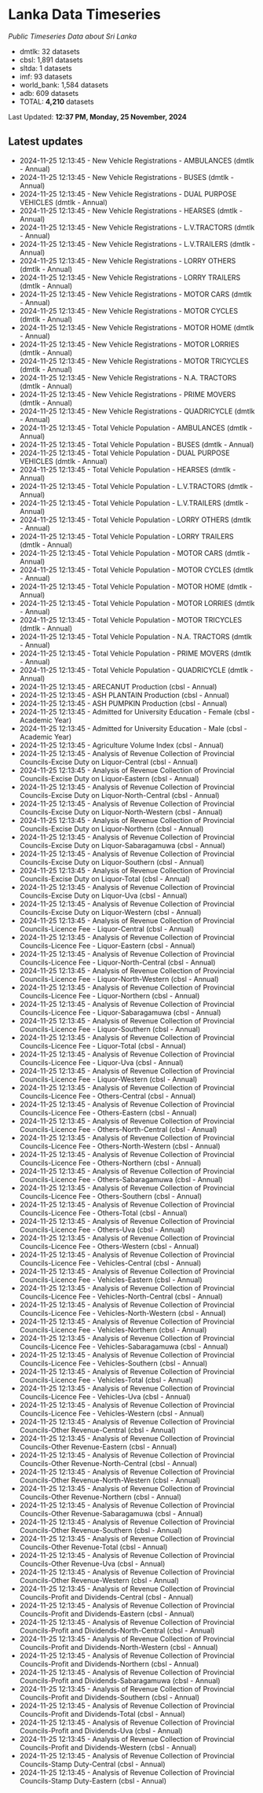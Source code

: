 # Lanka Data Timeseries
*Public Timeseries Data about Sri Lanka*

* dmtlk: 32 datasets
* cbsl: 1,891 datasets
* sltda: 1 datasets
* imf: 93 datasets
* world_bank: 1,584 datasets
* adb: 609 datasets
* TOTAL: **4,210** datasets

Last Updated: **12:37 PM, Monday, 25 November, 2024**

## Latest updates

* 2024-11-25 12:13:45 - New Vehicle Registrations - AMBULANCES (dmtlk - Annual)
* 2024-11-25 12:13:45 - New Vehicle Registrations - BUSES (dmtlk - Annual)
* 2024-11-25 12:13:45 - New Vehicle Registrations - DUAL PURPOSE VEHICLES (dmtlk - Annual)
* 2024-11-25 12:13:45 - New Vehicle Registrations - HEARSES (dmtlk - Annual)
* 2024-11-25 12:13:45 - New Vehicle Registrations - L.V.TRACTORS (dmtlk - Annual)
* 2024-11-25 12:13:45 - New Vehicle Registrations - L.V.TRAILERS (dmtlk - Annual)
* 2024-11-25 12:13:45 - New Vehicle Registrations - LORRY OTHERS (dmtlk - Annual)
* 2024-11-25 12:13:45 - New Vehicle Registrations - LORRY TRAILERS (dmtlk - Annual)
* 2024-11-25 12:13:45 - New Vehicle Registrations - MOTOR CARS (dmtlk - Annual)
* 2024-11-25 12:13:45 - New Vehicle Registrations - MOTOR CYCLES (dmtlk - Annual)
* 2024-11-25 12:13:45 - New Vehicle Registrations - MOTOR HOME (dmtlk - Annual)
* 2024-11-25 12:13:45 - New Vehicle Registrations - MOTOR LORRIES (dmtlk - Annual)
* 2024-11-25 12:13:45 - New Vehicle Registrations - MOTOR TRICYCLES (dmtlk - Annual)
* 2024-11-25 12:13:45 - New Vehicle Registrations - N.A. TRACTORS (dmtlk - Annual)
* 2024-11-25 12:13:45 - New Vehicle Registrations - PRIME MOVERS (dmtlk - Annual)
* 2024-11-25 12:13:45 - New Vehicle Registrations - QUADRICYCLE (dmtlk - Annual)
* 2024-11-25 12:13:45 - Total Vehicle Population - AMBULANCES (dmtlk - Annual)
* 2024-11-25 12:13:45 - Total Vehicle Population - BUSES (dmtlk - Annual)
* 2024-11-25 12:13:45 - Total Vehicle Population - DUAL PURPOSE VEHICLES (dmtlk - Annual)
* 2024-11-25 12:13:45 - Total Vehicle Population - HEARSES (dmtlk - Annual)
* 2024-11-25 12:13:45 - Total Vehicle Population - L.V.TRACTORS (dmtlk - Annual)
* 2024-11-25 12:13:45 - Total Vehicle Population - L.V.TRAILERS (dmtlk - Annual)
* 2024-11-25 12:13:45 - Total Vehicle Population - LORRY OTHERS (dmtlk - Annual)
* 2024-11-25 12:13:45 - Total Vehicle Population - LORRY TRAILERS (dmtlk - Annual)
* 2024-11-25 12:13:45 - Total Vehicle Population - MOTOR CARS (dmtlk - Annual)
* 2024-11-25 12:13:45 - Total Vehicle Population - MOTOR CYCLES (dmtlk - Annual)
* 2024-11-25 12:13:45 - Total Vehicle Population - MOTOR HOME (dmtlk - Annual)
* 2024-11-25 12:13:45 - Total Vehicle Population - MOTOR LORRIES (dmtlk - Annual)
* 2024-11-25 12:13:45 - Total Vehicle Population - MOTOR TRICYCLES (dmtlk - Annual)
* 2024-11-25 12:13:45 - Total Vehicle Population - N.A. TRACTORS (dmtlk - Annual)
* 2024-11-25 12:13:45 - Total Vehicle Population - PRIME MOVERS (dmtlk - Annual)
* 2024-11-25 12:13:45 - Total Vehicle Population - QUADRICYCLE (dmtlk - Annual)
* 2024-11-25 12:13:45 - ARECANUT Production (cbsl - Annual)
* 2024-11-25 12:13:45 - ASH PLANTAIN Production (cbsl - Annual)
* 2024-11-25 12:13:45 - ASH PUMPKIN Production (cbsl - Annual)
* 2024-11-25 12:13:45 - Admitted for University Education - Female (cbsl - Academic Year)
* 2024-11-25 12:13:45 - Admitted for University Education - Male (cbsl - Academic Year)
* 2024-11-25 12:13:45 - Agriculture Volume Index (cbsl - Annual)
* 2024-11-25 12:13:45 - Analysis of Revenue Collection of Provincial Councils-Excise Duty on Liquor-Central (cbsl - Annual)
* 2024-11-25 12:13:45 - Analysis of Revenue Collection of Provincial Councils-Excise Duty on Liquor-Eastern (cbsl - Annual)
* 2024-11-25 12:13:45 - Analysis of Revenue Collection of Provincial Councils-Excise Duty on Liquor-North-Central (cbsl - Annual)
* 2024-11-25 12:13:45 - Analysis of Revenue Collection of Provincial Councils-Excise Duty on Liquor-North-Western (cbsl - Annual)
* 2024-11-25 12:13:45 - Analysis of Revenue Collection of Provincial Councils-Excise Duty on Liquor-Northern (cbsl - Annual)
* 2024-11-25 12:13:45 - Analysis of Revenue Collection of Provincial Councils-Excise Duty on Liquor-Sabaragamuwa (cbsl - Annual)
* 2024-11-25 12:13:45 - Analysis of Revenue Collection of Provincial Councils-Excise Duty on Liquor-Southern (cbsl - Annual)
* 2024-11-25 12:13:45 - Analysis of Revenue Collection of Provincial Councils-Excise Duty on Liquor-Total (cbsl - Annual)
* 2024-11-25 12:13:45 - Analysis of Revenue Collection of Provincial Councils-Excise Duty on Liquor-Uva (cbsl - Annual)
* 2024-11-25 12:13:45 - Analysis of Revenue Collection of Provincial Councils-Excise Duty on Liquor-Western (cbsl - Annual)
* 2024-11-25 12:13:45 - Analysis of Revenue Collection of Provincial Councils-Licence Fee - Liquor-Central (cbsl - Annual)
* 2024-11-25 12:13:45 - Analysis of Revenue Collection of Provincial Councils-Licence Fee - Liquor-Eastern (cbsl - Annual)
* 2024-11-25 12:13:45 - Analysis of Revenue Collection of Provincial Councils-Licence Fee - Liquor-North-Central (cbsl - Annual)
* 2024-11-25 12:13:45 - Analysis of Revenue Collection of Provincial Councils-Licence Fee - Liquor-North-Western (cbsl - Annual)
* 2024-11-25 12:13:45 - Analysis of Revenue Collection of Provincial Councils-Licence Fee - Liquor-Northern (cbsl - Annual)
* 2024-11-25 12:13:45 - Analysis of Revenue Collection of Provincial Councils-Licence Fee - Liquor-Sabaragamuwa (cbsl - Annual)
* 2024-11-25 12:13:45 - Analysis of Revenue Collection of Provincial Councils-Licence Fee - Liquor-Southern (cbsl - Annual)
* 2024-11-25 12:13:45 - Analysis of Revenue Collection of Provincial Councils-Licence Fee - Liquor-Total (cbsl - Annual)
* 2024-11-25 12:13:45 - Analysis of Revenue Collection of Provincial Councils-Licence Fee - Liquor-Uva (cbsl - Annual)
* 2024-11-25 12:13:45 - Analysis of Revenue Collection of Provincial Councils-Licence Fee - Liquor-Western (cbsl - Annual)
* 2024-11-25 12:13:45 - Analysis of Revenue Collection of Provincial Councils-Licence Fee - Others-Central (cbsl - Annual)
* 2024-11-25 12:13:45 - Analysis of Revenue Collection of Provincial Councils-Licence Fee - Others-Eastern (cbsl - Annual)
* 2024-11-25 12:13:45 - Analysis of Revenue Collection of Provincial Councils-Licence Fee - Others-North-Central (cbsl - Annual)
* 2024-11-25 12:13:45 - Analysis of Revenue Collection of Provincial Councils-Licence Fee - Others-North-Western (cbsl - Annual)
* 2024-11-25 12:13:45 - Analysis of Revenue Collection of Provincial Councils-Licence Fee - Others-Northern (cbsl - Annual)
* 2024-11-25 12:13:45 - Analysis of Revenue Collection of Provincial Councils-Licence Fee - Others-Sabaragamuwa (cbsl - Annual)
* 2024-11-25 12:13:45 - Analysis of Revenue Collection of Provincial Councils-Licence Fee - Others-Southern (cbsl - Annual)
* 2024-11-25 12:13:45 - Analysis of Revenue Collection of Provincial Councils-Licence Fee - Others-Total (cbsl - Annual)
* 2024-11-25 12:13:45 - Analysis of Revenue Collection of Provincial Councils-Licence Fee - Others-Uva (cbsl - Annual)
* 2024-11-25 12:13:45 - Analysis of Revenue Collection of Provincial Councils-Licence Fee - Others-Western (cbsl - Annual)
* 2024-11-25 12:13:45 - Analysis of Revenue Collection of Provincial Councils-Licence Fee - Vehicles-Central (cbsl - Annual)
* 2024-11-25 12:13:45 - Analysis of Revenue Collection of Provincial Councils-Licence Fee - Vehicles-Eastern (cbsl - Annual)
* 2024-11-25 12:13:45 - Analysis of Revenue Collection of Provincial Councils-Licence Fee - Vehicles-North-Central (cbsl - Annual)
* 2024-11-25 12:13:45 - Analysis of Revenue Collection of Provincial Councils-Licence Fee - Vehicles-North-Western (cbsl - Annual)
* 2024-11-25 12:13:45 - Analysis of Revenue Collection of Provincial Councils-Licence Fee - Vehicles-Northern (cbsl - Annual)
* 2024-11-25 12:13:45 - Analysis of Revenue Collection of Provincial Councils-Licence Fee - Vehicles-Sabaragamuwa (cbsl - Annual)
* 2024-11-25 12:13:45 - Analysis of Revenue Collection of Provincial Councils-Licence Fee - Vehicles-Southern (cbsl - Annual)
* 2024-11-25 12:13:45 - Analysis of Revenue Collection of Provincial Councils-Licence Fee - Vehicles-Total (cbsl - Annual)
* 2024-11-25 12:13:45 - Analysis of Revenue Collection of Provincial Councils-Licence Fee - Vehicles-Uva (cbsl - Annual)
* 2024-11-25 12:13:45 - Analysis of Revenue Collection of Provincial Councils-Licence Fee - Vehicles-Western (cbsl - Annual)
* 2024-11-25 12:13:45 - Analysis of Revenue Collection of Provincial Councils-Other Revenue-Central (cbsl - Annual)
* 2024-11-25 12:13:45 - Analysis of Revenue Collection of Provincial Councils-Other Revenue-Eastern (cbsl - Annual)
* 2024-11-25 12:13:45 - Analysis of Revenue Collection of Provincial Councils-Other Revenue-North-Central (cbsl - Annual)
* 2024-11-25 12:13:45 - Analysis of Revenue Collection of Provincial Councils-Other Revenue-North-Western (cbsl - Annual)
* 2024-11-25 12:13:45 - Analysis of Revenue Collection of Provincial Councils-Other Revenue-Northern (cbsl - Annual)
* 2024-11-25 12:13:45 - Analysis of Revenue Collection of Provincial Councils-Other Revenue-Sabaragamuwa (cbsl - Annual)
* 2024-11-25 12:13:45 - Analysis of Revenue Collection of Provincial Councils-Other Revenue-Southern (cbsl - Annual)
* 2024-11-25 12:13:45 - Analysis of Revenue Collection of Provincial Councils-Other Revenue-Total (cbsl - Annual)
* 2024-11-25 12:13:45 - Analysis of Revenue Collection of Provincial Councils-Other Revenue-Uva (cbsl - Annual)
* 2024-11-25 12:13:45 - Analysis of Revenue Collection of Provincial Councils-Other Revenue-Western (cbsl - Annual)
* 2024-11-25 12:13:45 - Analysis of Revenue Collection of Provincial Councils-Profit and Dividends-Central (cbsl - Annual)
* 2024-11-25 12:13:45 - Analysis of Revenue Collection of Provincial Councils-Profit and Dividends-Eastern (cbsl - Annual)
* 2024-11-25 12:13:45 - Analysis of Revenue Collection of Provincial Councils-Profit and Dividends-North-Central (cbsl - Annual)
* 2024-11-25 12:13:45 - Analysis of Revenue Collection of Provincial Councils-Profit and Dividends-North-Western (cbsl - Annual)
* 2024-11-25 12:13:45 - Analysis of Revenue Collection of Provincial Councils-Profit and Dividends-Northern (cbsl - Annual)
* 2024-11-25 12:13:45 - Analysis of Revenue Collection of Provincial Councils-Profit and Dividends-Sabaragamuwa (cbsl - Annual)
* 2024-11-25 12:13:45 - Analysis of Revenue Collection of Provincial Councils-Profit and Dividends-Southern (cbsl - Annual)
* 2024-11-25 12:13:45 - Analysis of Revenue Collection of Provincial Councils-Profit and Dividends-Total (cbsl - Annual)
* 2024-11-25 12:13:45 - Analysis of Revenue Collection of Provincial Councils-Profit and Dividends-Uva (cbsl - Annual)
* 2024-11-25 12:13:45 - Analysis of Revenue Collection of Provincial Councils-Profit and Dividends-Western (cbsl - Annual)
* 2024-11-25 12:13:45 - Analysis of Revenue Collection of Provincial Councils-Stamp Duty-Central (cbsl - Annual)
* 2024-11-25 12:13:45 - Analysis of Revenue Collection of Provincial Councils-Stamp Duty-Eastern (cbsl - Annual)